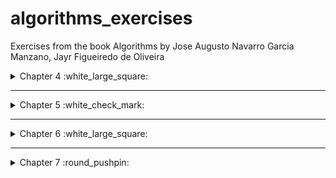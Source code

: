 # algorithms_exercises
Exercises from the book Algorithms by Jose Augusto Navarro Garcia Manzano, Jayr Figueiredo de Oliveira

<details>
<summary>Chapter 4 :white_large_square: </summary>


### Nothing YET



</details>

---

<details> 

<summary>Chapter 5 :white_check_mark: </summary>

### [Ex.A Power of two](/chapter_5/a.c)
<details>
<summary> Flowchart </summary>

![ex.achapter5](/chapter_5/a_c5.png)

</details>

### [Ex.B Math table](/chapter_5/b.c)
<details>
<summary> Flowchart </summary>

![ex.bchapter5](/chapter_5/b_c5.png)

</details>

### [Ex.C Counting Numbers SUM](/chapter_5/c.c)
<details>
<summary> Flowchart </summary>

![ex.cchapter5](/chapter_5/c_c5.png)

</details>

### [Ex.D EVEN SUM](/chapter_5/d.c)
<details>
<summary> Flowchart </summary>

![ex.dchapter5](/chapter_5/d_c5.png)

</details>

### [Ex.E ODD Numbers ](/chapter_5/e.c)
<details>
<summary> Flowchart </summary>

![ex.echapter5](/chapter_5/e_c5.png)

</details>

### [Ex.F Divisibility by four ](/chapter_5/f.c)
<details>
<summary> Flowchart </summary>

![ex.fchapter5](/chapter_5/f_c5.png)

</details>

### [Ex.G Power of three ](/chapter_5/g.c)
<details>
<summary> Flowchart </summary>

![ex.gchapter5](/chapter_5/g_c5.png)

</details>

### [Ex.H Power of choices ](/chapter_5/h.c)
<details>
<summary> Flowchart </summary>

![ex.hchapter5](/chapter_5/h_c5.png)

</details>

### [Ex.I Fibonacci](/chapter_5/i.c)
<details>
<summary> Flowchart </summary>

![ex.ichapter5](/chapter_5/i_c5.png)

</details>

### [Ex.J Temperature](/chapter_5/j.c)
<details>
<summary> Flowchart </summary>

![ex.jchapter5](/chapter_5/j_c5.png)

</details>

### [Ex.K Malba Tahan](/chapter_5/k.c)
<details>
<summary> Flowchart </summary>

![ex.kchapter5](/chapter_5/k_c5.png)

</details>

### [Ex.L Factorial](/chapter_5/l.c)
<details>
<summary> Flowchart </summary>

![ex.lchapter5](/chapter_5/l_c5.png)

</details>

### [Ex.M Mean Sum](/chapter_5/m.c)
<details>
<summary> Flowchart </summary>

![ex.mchapter5](/chapter_5/m_c5.png)

</details>

### [Ex.N Sum and Mean](/chapter_5/n.c)
<details>
<summary> Flowchart </summary>

![ex.nchapter5](/chapter_5/n_c5.png)

</details>

### [Ex.O Odd Factorial](/chapter_5/o.c)
<details>
<summary> Flowchart </summary>

![ex.ochapter5](/chapter_5/o_c5.png)

</details>

### [Ex.P Mean Sum](/chapter_5/p.c)
<details>
<summary> Flowchart </summary>

![ex.pchapter5](/chapter_5/p_c5.png)

</details>

### [Ex.Q Area Measurement](/chapter_5/q.c)
<details>
<summary> Flowchart </summary>

![ex.qchapter5](/chapter_5/q_c5.png)

</details>

### [Ex.R Smallest Number and Biggest Number](/chapter_5/r.c)
<details>
<summary> Flowchart </summary>

![ex.rchapter5](/chapter_5/r_c5.png)

</details>

### [Ex.S Division Operation](/chapter_5/s.c)
<details>
<summary> Flowchart </summary>

![ex.schapter5](/chapter_5/s_c5.png)

</details>

</details>

---

<details>
<summary>Chapter 6 :white_large_square: </summary>

### Nothing YET

</details>

---

<details>
<summary>Chapter 7 :round_pushpin:</summary>

### [EX.A Sorting a vector](/chapter_7/a.c)
<details>
<summary> Flowchart </summary>

![ex.achapter7](/chapter_7/a_c7.png)

</details>

### [Ex.B Binary Searching](/chapter_7/b.c)
<details>
<summary> Flowchart </summary>

![ex.bchapter7 ](/chapter_7/b_c7.png)

</details>

### [Ex.C Elements' Factorial](/chapter_7/c.c)
<details>
<summary> Flowchart </summary>

![ex.cchapter7](/chapter_7/c_c7.png)

</details>

### [Ex.D Vectors' sum](/chapter_7/d.c)
<details>
<summary> Flowchart </summary>

![ex.dchapter7](/chapter_7/d_c7.png)

</details>

### [Ex.E Holding elements of two vectors](/chapter_7/e.c)
<details>
<summary> Flowchart </summary>

![ex.echapter7](/chapter_7/e_c7.png)

</details>

### [Ex.F Sequence Searching](/chapter_7/e.c)
<details>
<summary> Flowchart </summary>

![ex.fchapter7](/chapter_7/e_c7.png)

</details>

### [Ex.G Binary Searching 2](/chapter_7/g.c)
<details>
<summary> Flowchart </summary>

![ex.gchapter7](/chapter_7/g_c7.png)

</details>

### [Ex.H](/chapter_7/h.c)
<details>
<summary> Flowchart </summary>

![ex.hchapter7](/chapter_7/h_c7.png)

</details>

### [Ex.I](/chapter_7/i.c)
<details>
<summary> Flowchart </summary>

![ex.ichapter7](/chapter_7/i_c7.png)

</details>

### [Ex.J](/chapter_7/j.c)
<details>
<summary> Flowchart </summary>

![ex.jchapter7](/chapter_7/j_c7.png)

</details>

### [Ex.K](/chapter_7/k.c)
<details>
<summary> Flowchart </summary>

![ex.kchapter7](/chapter_7/k_c7.png)

</details>

### [Ex.L](/chapter_7/l.c)
<details>
<summary> Flowchart </summary>

![ex.lchapter7](/chapter_7/l_c7.png)

</details>

### [Ex.M](/chapter_7/m.c)
<details>
<summary> Flowchart </summary>

![ex.mchapter7](/chapter_7/m_c7.png)

</details>

### [Ex.N](/chapter_7/n.c)
<details>
<summary> Flowchart </summary>

![ex.nchapter7](/chapter_7/n_c7.png)

</details>




---

